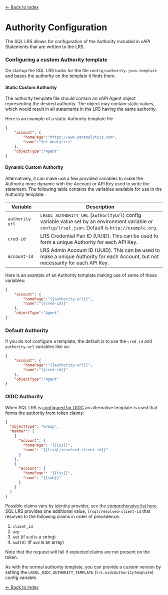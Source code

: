 [<- Back to Index](index.md)

# Authority Configuration

The SQL LRS allows for configuration of the Authority included in xAPI Statements that are written to the LRS.

### Configuring a custom Authority template

On startup the SQL LRS looks for the file `config/authority.json.template` and bases the authority on the template it finds there.

#### Static Custom Authority

The authority template file should contain an xAPI Agent object representing the desired authority. The object may contain static values, which would result in all statements in the LRS having the same authority.

Here is an example of a static Authority template file

```JSON
{
    "account": {
        "homePage":"https://www.yetanalytics.com",
        "name":"Yet Analytics"
    },
    "objectType":"Agent"
}
```

#### Dynamic Custom Authority

Alternatively, it can make use a few provided variables to make the Authority more dynamic with the Account or API Key used to write the statement. The following table contains the variables available for use in the Authority template:

| Variable | Description |
| --- | --- |
| `authority-url` | `LRSQL_AUTHORITY_URL` (`authorityUrl`) config variable value set by an environment variable or `config/lrsql.json`. Default is `http://example.org`. |
| `cred-id` | LRS Credential Pair ID (UUID). This can be used to form a unique Authority for each API Key. |
| `account-id` | LRS Admin Account ID (UUID). This can be used to make a unique Authority for each Account, but not necessarily for each API Key. |

Here is an example of an Authority template making use of some of these variables:

```json
{
    "account": {
        "homePage":"{{authority-url}}",
        "name":"{{cred-id}}"
    },
    "objectType":"Agent"
}
```

### Default Authority

If you do not configure a template, the default is to use the `cred-id` and `authority-url` variables like so:

```json
{
    "account": {
        "homePage":"{{authority-url}}",
        "name":"{{cred-id}}"
    },
    "objectType":"Agent"
}
```

### OIDC Authority

When SQL LRS is [configured for OIDC](oidc.md) an alternative template is used that forms the authority from token claims:

``` json
{
  "objectType": "Group",
  "member": [
    {
      "account": {
        "homePage": "{{iss}}",
        "name": "{{lrsql/resolved-client-id}}"
      }
    },
    {
      "account": {
        "homePage": "{{iss}}",
        "name": "{{sub}}"
      }
    }
  ]
}
```

Possible claims vary by identity provider, see the [comprehensive list here](https://www.iana.org/assignments/jwt/jwt.xhtml). SQL LRS provides one additional value, `lrsql/resolved-client-id` that resolves to the following claims in order of precedence:

1. `client_id`
2. `azp`
3. `aud` (if `aud` is a string)
4. `aud[0]` (if `aud` is an array)

Note that the request will fail if expected claims are not present on the token.

As with the normal authority template, you can provide a custom version by setting the `LRSQL_OIDC_AUTHORITY_TEMPLATE` (`lrs.oidcAuthorityTemplate`) config variable.

[<- Back to Index](index.md)
